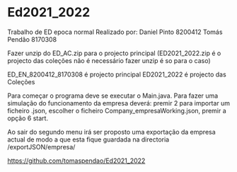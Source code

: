 # Ed2021_2022
Trabalho de ED epoca normal
Realizado por:
  Daniel Pinto 8200412
  Tomás Pendão 8170308

Fazer unzip do ED_AC.zip para o projecto principal
(ED2021_2022.zip é o projecto das coleções não é necessário fazer unzip é so para o caso)
 
ED_EN_8200412_8170308 é projecto principal
ED2021_2022 é projecto das Coleções

Para começar o programa deve se executar o Main.java.
  Para fazer uma simulação do funcionamento da empresa deverá:
      premir 2 para importar um ficheiro .json, escolher o ficheiro Company_empresaWorking.json, premir a opção 6 start.


Ao sair do segundo menu irá ser proposto uma exportação da empresa actual de modo a que esta fique guardada na directoria /exportJSON/empresa/

https://github.com/tomaspendao/Ed2021_2022
